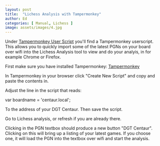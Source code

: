 ```yaml
---
layout: post
title:  "Lichess Analysis with Tampermonkey"
author: Ed
categories: [ Manual, Lichess ]
image: assets/images/4.jpg
---
```

Under [Tampermonkey User Script][tampermonkey-usercript] you'll find a Tampermonkey userscript. This allows you to quickly import some of the latest PGNs on your board over wifi into the Lichess Analysis tool to view and do your analyis, in for example Chrome or Firefox.

First make sure you have installed Tampermonkey: [Tampermonkey][tampermonkey]

In Tampermonkey in your browser click "Create New Script" and copy and paste the contents in.

Adjust the line in the script that reads:

var boardname = 'centaur.local';

To the address of your DGT Centaur. Then save the script.

Go to Lichess analysis, or refresh if you are already there.

Clicking in the PGN textbox should produce a new button "DGT Centaur". Clicking on this will bring up a listing of your latest games. If you choose one, it will load the PGN into the textbox over wifi and start the analysis.

[tampermonkey-usercript]: [https://github.com/EdNekebno/DGTCentaurMods/tree/master/tools/tampermonkey]
[tampermonkey]:   [https://www.tampermonkey.net/]
